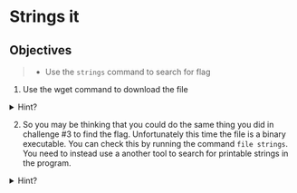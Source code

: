 # Strings it

## Objectives

> - Use the `strings` command to search for flag

1. Use the wget command to download the file
<details>
<summary>Hint?</summary>
<br>
Right click on the link of the file you wish to download. Then simply run the following in the terminal 'wget <link_to_file>'

</details>

2. So you may be thinking that you could do the same thing you did in challenge #3 to find the flag. Unfortunately this time the file is a binary executable. You can check this by running the command `file strings`. You need to instead use a another tool to search for printable strings in the program.

<details>
<summary>Hint?</summary>
<br>

Remember all flags are of the same format, `picoCTF{}`

Just as you did before, you can pipe the output of the `strings` command with grep to retrieve the flag.
See below:

`strings strings | grep picoCTF`

</details>

